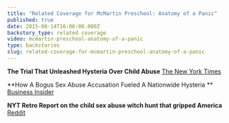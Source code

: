 ```yaml
---
title: "Related Coverage for McMartin Preschool: Anatomy of a Panic"
published: true
date: 2015-08-14T16:06:00.000Z
backstory_type: related coverage
video: mcmartin-preschool-anatomy-of-a-panic
type: backstories
slug: related-coverage-for-mcmartin-preschool-anatomy-of-a-panic
---
```


**The Trial That Unleashed Hysteria Over Child Abuse**
[The New York Times](http://www.nytimes.com/2014/03/10/us/the-trial-that-unleashed-hysteria-over-child-abuse.html?hp)

**How A Bogus Sex Abuse Accusation Fueled A Nationwide Hysteria **
[Business Insider](http://www.businessinsider.com/retro-report-video-on-mcmartin-preschool-case-2014-3)

**NYT Retro Report on the child sex abuse witch hunt that gripped America**
[Reddit](https://www.reddit.com/r/Documentaries/comments/2k2mj2/mcmartin_preschool_anatomy_of_a_panic_2014_nyt/)

